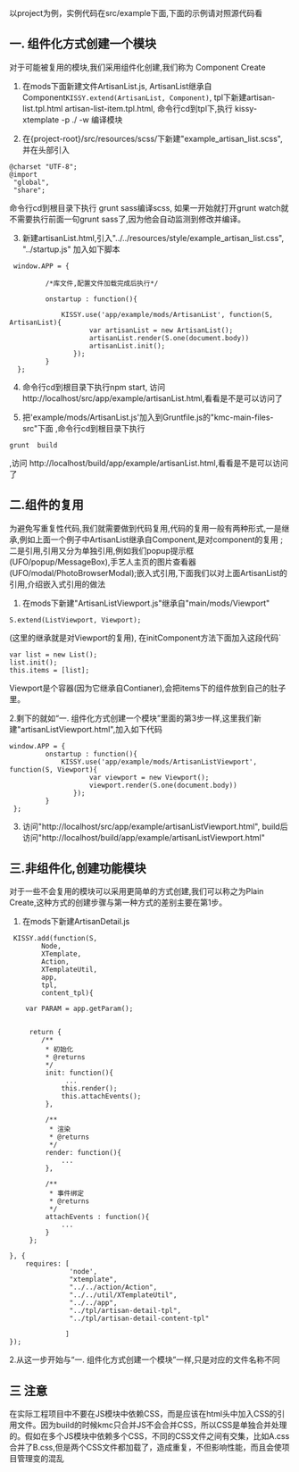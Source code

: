 以project为例，实例代码在src/example下面,下面的示例请对照源代码看


## 一. 组件化方式创建一个模块
对于可能被复用的模块,我们采用组件化创建,我们称为 Component Create

1. 在mods下面新建文件ArtisanList.js, ArtisanList继承自Component`KISSY.extend(ArtisanList, Component)`,
   tpl下新建artisan-list.tpl.html artisan-list-item.tpl.html, 命令行cd到tpl下,执行 kissy-xtemplate -p ./ -w 编译模块

2. 在{project-root}/src/resources/scss/下新建"example_artisan_list.scss", 并在头部引入

 ```
@charset "UTF-8";
@import 
  "global",
  "share";
```
   命令行cd到根目录下执行 grunt sass编译scss, 如果一开始就打开grunt watch就不需要执行前面一句grunt sass了,因为他会自动监测到修改并编译。


3. 新建artisanList.html,引入"../../resources/style/example_artisan_list.css",  "../startup.js"
   加入如下脚本

```
 window.APP = {

		 /*库文件,配置文件加载完成后执行*/

		 onstartup : function(){

			 KISSY.use('app/example/mods/ArtisanList', function(S, ArtisanList){
					var artisanList = new ArtisanList();
					artisanList.render(S.one(document.body))
					artisanList.init();
				}); 
		 }
  };

```

4. 命令行cd到根目录下执行npm start, 访问 http://localhost/src/app/example/artisanList.html,看看是不是可以访问了


5. 把'example/mods/ArtisanList.js'加入到Gruntfile.js的"kmc-main-files-src"下面 ,命令行cd到根目录下执行 
```
grunt  build 
```
,访问 http://localhost/build/app/example/artisanList.html,看看是不是可以访问了

## 二.组件的复用

为避免写重复性代码,我们就需要做到代码复用,代码的复用一般有两种形式,一是继承,例如上面一个例子中ArtisanList继承自Component,是对component的复用 ;二是引用,引用又分为单独引用,例如我们popup提示框(UFO/popup/MessageBox),手艺人主页的图片查看器(UFO/modal/PhotoBrowserModal);嵌入式引用,下面我们以对上面ArtisanList的引用,介绍嵌入式引用的做法

1. 在mods下新建"ArtisanListViewport.js"继承自"main/mods/Viewport"
```
S.extend(ListViewport, Viewport);
```
(这里的继承就是对Viewport的复用), 在initComponent方法下面加入这段代码`
```
var list = new List();
list.init();
this.items = [list];

```
Viewport是个容器(因为它继承自Contianer),会把items下的组件放到自己的肚子里。


2.剩下的就如“一. 组件化方式创建一个模块”里面的第3步一样,这里我们新建"artisanListViewport.html",加入如下代码

```
window.APP = {
		 onstartup : function(){
			 KISSY.use('app/example/mods/ArtisanListViewport', function(S, Viewport){
					var viewport = new Viewport();
					viewport.render(S.one(document.body))
				}); 
		 }
 };

```

3. 访问"http://localhost/src/app/example/artisanListViewport.html", build后访问"http://localhost/build/app/example/artisanListViewport.html"


## 三.非组件化,创建功能模块

对于一些不会复用的模块可以采用更简单的方式创建,我们可以称之为Plain Create,这种方式的创建步骤与第一种方式的差别主要在第1步。

1. 在mods下新建ArtisanDetail.js

```
 KISSY.add(function(S, 
		Node, 
		XTemplate,
		Action, 
		XTemplateUtil,
		app,
		tpl,
		content_tpl){
	 
	var PARAM = app.getParam();
		 

	 return {
		/**
		 * 初始化
		 * @returns
		 */
		 init: function(){	
			  ... 			 
			 this.render();
			 this.attachEvents();
		 },
		 
		 /**
		  * 渲染
		  * @returns
		  */
		 render: function(){
			 ...
		 },
		 
		 /**
		  * 事件绑定
		  * @returns
		  */
		 attachEvents : function(){
			 ...
		 }
	 };
	 
}, {
	requires: [
	           'node', 
	           "xtemplate", 
	           "../../action/Action",
	           "../../util/XTemplateUtil", 
	           "../../app",
	           "../tpl/artisan-detail-tpl",
	           "../tpl/artisan-detail-content-tpl"
	           
	          ]
});

```

2.从这一步开始与“一. 组件化方式创建一个模块”一样,只是对应的文件名称不同

## 三 注意

在实际工程项目中不要在JS模块中依赖CSS，而是应该在html头中加入CSS的引用文件。因为build的时候kmc只合并JS不会合并CSS，所以CSS是单独合并处理的。假如在多个JS模块中依赖多个CSS，不同的CSS文件之间有交集，比如A.css合并了B.css,但是两个CSS文件都加载了，造成重复，不但影响性能，而且会使项目管理变的混乱


